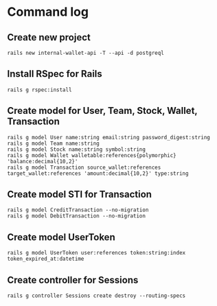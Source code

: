 # Command log

## Create new project
```
rails new internal-wallet-api -T --api -d postgreql
```

## Install RSpec for Rails
```
rails g rspec:install
```

## Create model for User, Team, Stock, Wallet, Transaction
```
rails g model User name:string email:string password_digest:string
rails g model Team name:string
rails g model Stock name:string symbol:string
rails g model Wallet walletable:references{polymorphic} 'balance:decimal{10,2}'
rails g model Transaction source_wallet:references target_wallet:references 'amount:decimal{10,2}' type:string
```

## Create model STI for Transaction
```
rails g model CreditTransaction --no-migration
rails g model DebitTransaction --no-migration
```

## Create model UserToken
```
rails g model UserToken user:references token:string:index token_expired_at:datetime
```

## Create controller for Sessions
```
rails g controller Sessions create destroy --routing-specs
```
